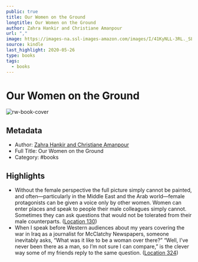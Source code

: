 ```yaml
---
public: true
title: Our Women on the Ground
longtitle: Our Women on the Ground
author: Zahra Hankir and Christiane Amanpour
url: ","
image: https://images-na.ssl-images-amazon.com/images/I/41KyNLL-3RL._SL200_.jpg
source: kindle
last_highlight: 2020-05-26
type: books
tags:
  - books
---
```

# Our Women on the Ground

![rw-book-cover](https://images-na.ssl-images-amazon.com/images/I/41KyNLL-3RL._SL200_.jpg)

## Metadata
- Author: [Zahra Hankir and Christiane Amanpour](Zahra%20Hankir%20and%20Christiane%20Amanpour.md)
- Full Title: Our Women on the Ground
- Category: #books

## Highlights
- Without the female perspective the full picture simply cannot be painted, and often—particularly in the Middle East and the Arab world—female protagonists can be given a voice only by other women. Women can enter places and speak to people their male colleagues simply cannot. Sometimes they can ask questions that would not be tolerated from their male counterparts. ([Location 130](https://readwise.io/to_kindle?action=open&asin=B07KDWBHLM&location=130))
- When I speak before Western audiences about my years covering the war in Iraq as a journalist for McClatchy Newspapers, someone inevitably asks, “What was it like to be a woman over there?” “Well, I’ve never been there as a man, so I’m not sure I can compare,” is the clever way some of my friends reply to the same question. ([Location 324](https://readwise.io/to_kindle?action=open&asin=B07KDWBHLM&location=324))
